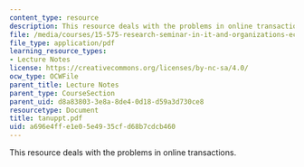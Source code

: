 ```yaml
---
content_type: resource
description: This resource deals with the problems in online transactions.
file: /media/courses/15-575-research-seminar-in-it-and-organizations-economic-perspectives-spring-2004/a696e4ffe1e05e4935cfd68b7cdcb460_tanuppt.pdf
file_type: application/pdf
learning_resource_types:
- Lecture Notes
license: https://creativecommons.org/licenses/by-nc-sa/4.0/
ocw_type: OCWFile
parent_title: Lecture Notes
parent_type: CourseSection
parent_uid: d8a83803-3e8a-8de4-0d18-d59a3d730ce8
resourcetype: Document
title: tanuppt.pdf
uid: a696e4ff-e1e0-5e49-35cf-d68b7cdcb460
---
```

This resource deals with the problems in online transactions.